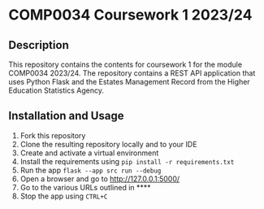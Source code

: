 # COMP0034 Coursework 1 2023/24
## Description
This repository contains the contents for coursework 1 for the module COMP0034 2023/24. The repository contains a REST API application that uses Python Flask  and the Estates Management Record from the Higher Education Statistics Agency.

## Installation and Usage
1. Fork this repository
2. Clone the resulting repository locally and to your IDE
3. Create and activate a virtual environment
4. Install the requirements using `pip install -r requirements.txt`
5. Run the app `flask --app src run --debug`
6. Open a browser and go to http://127.0.0.1:5000/
7. Go to the various URLs outlined in ****
8. Stop the app using `CTRL+C`

